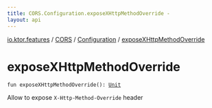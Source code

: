 ```yaml
---
title: CORS.Configuration.exposeXHttpMethodOverride - 
layout: api
---
```


<div class='api-docs-breadcrumbs'><a href="../../index.html">io.ktor.features</a> / <a href="../index.html">CORS</a> / <a href="index.html">Configuration</a> / <a href="./expose-x-http-method-override.html">exposeXHttpMethodOverride</a></div>

# exposeXHttpMethodOverride

<div class="signature"><code><span class="keyword">fun </span><span class="identifier">exposeXHttpMethodOverride</span><span class="symbol">(</span><span class="symbol">)</span><span class="symbol">: </span><a href="https://kotlinlang.org/api/latest/jvm/stdlib/kotlin/-unit/index.html"><span class="identifier">Unit</span></a></code></div>

Allow to expose <code>X-Http-Method-Override</code> header

